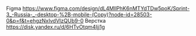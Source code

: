 Figma https://www.figma.com/design/dL4MllPhK6nMTYdTDw5poK/Sprint-3_-Russia-_-desktop-%2B-mobile-(Copy)?node-id=28503-0&p=f&t=ehgzNxIvdVIzQUb9-0
Верстка https://disk.yandex.ru/d/6HTvOtqm4Ijj1g
